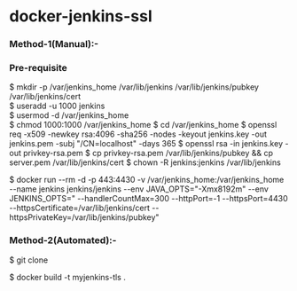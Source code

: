 # docker-jenkins-ssl

### Method-1(Manual):-

### Pre-requisite

$ mkdir -p /var/jenkins_home /var/lib/jenkins /var/lib/jenkins/pubkey /var/lib/jenkins/cert \
$ useradd -u 1000 jenkins \
$ usermod -d /var/jenkins_home \
$ chmod 1000:1000 /var/jenkins_home
$ cd /var/jenkins_home
$ openssl req -x509 -newkey rsa:4096 -sha256 -nodes -keyout jenkins.key -out jenkins.pem -subj "/CN=localhost" -days 365
$ openssl rsa -in jenkins.key -out privkey-rsa.pem
$ cp privkey-rsa.pem /var/lib/jenkins/pubkey && cp server.pem /var/lib/jenkins/cert
$ chown -R jenkins:jenkins /var/lib/jenkins

$ docker run --rm -d -p 443:4430 -v /var/jenkins_home:/var/jenkins_home --name jenkins jenkins/jenkins --env JAVA_OPTS="-Xmx8192m" --env JENKINS_OPTS=" --handlerCountMax=300 --httpPort=-1 --httpsPort=4430 --httpsCertificate=/var/lib/jenkins/cert --httpsPrivateKey=/var/lib/jenkins/pubkey"

### Method-2(Automated):-

$ git clone <repo>

$ docker build -t myjenkins-tls .
